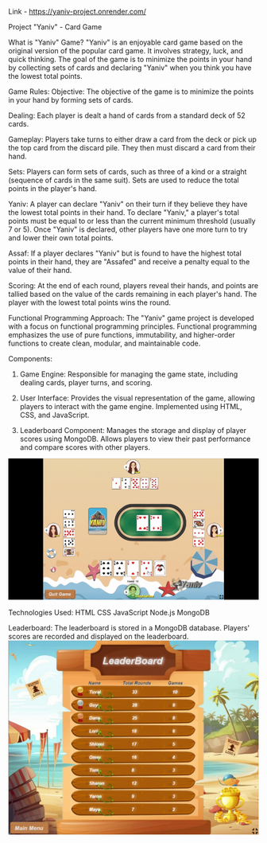 Link - https://yaniv-project.onrender.com/

Project "Yaniv" - Card Game

What is "Yaniv" Game?
"Yaniv" is an enjoyable card game based on the original version of the popular card game. It involves strategy, luck, and quick thinking. The goal of the game is to minimize the points in your hand by collecting sets of cards and declaring "Yaniv" when you think you have the lowest total points.

Game Rules:
Objective: The objective of the game is to minimize the points in your hand by forming sets of cards.

Dealing: Each player is dealt a hand of cards from a standard deck of 52 cards.

Gameplay: Players take turns to either draw a card from the deck or pick up the top card from the discard pile. They then must discard a card from their hand.

Sets: Players can form sets of cards, such as three of a kind or a straight (sequence of cards in the same suit). Sets are used to reduce the total points in the player's hand.

Yaniv: A player can declare "Yaniv" on their turn if they believe they have the lowest total points in their hand. To declare "Yaniv," a player's total points must be equal to or less than the current minimum threshold (usually 7 or 5). Once "Yaniv" is declared, other players have one more turn to try and lower their own total points.

Assaf: If a player declares "Yaniv" but is found to have the highest total points in their hand, they are "Assafed" and receive a penalty equal to the value of their hand.

Scoring: At the end of each round, players reveal their hands, and points are tallied based on the value of the cards remaining in each player's hand. The player with the lowest total points wins the round.

Functional Programming Approach:
The "Yaniv" game project is developed with a focus on functional programming principles. Functional programming emphasizes the use of pure functions, immutability, and higher-order functions to create clean, modular, and maintainable code.

Components:
1. Game Engine:
Responsible for managing the game state, including dealing cards, player turns, and scoring.

2. User Interface:
Provides the visual representation of the game, allowing players to interact with the game engine. Implemented using HTML, CSS, and JavaScript.

3. Leaderboard Component:
Manages the storage and display of player scores using MongoDB. Allows players to view their past performance and compare scores with other players.

![gamegif](./public/Images/readme/gamegif.gif)

Technologies Used:
HTML
CSS
JavaScript
Node.js
MongoDB

Leaderboard:
The leaderboard is stored in a MongoDB database. Players' scores are recorded and displayed on the leaderboard.
![leaderboardpic](./public/Images/readme/leaderboard.png)